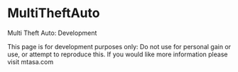 MultiTheftAuto
==============

Multi Theft Auto: Development

This page is for development purposes only: Do not use for personal gain or use, or attempt to reproduce this. If you would like more information please visit mtasa.com
